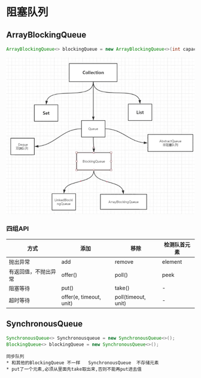# 阻塞队列

## ArrayBlockingQueue

```java
ArrayBlockingQueue<> blockingQueue = new ArrayBlockingQueue<>(int capacity);
```



![image-20210616155644621](https://raw.githubusercontent.com/pickices/Typora/master/image/20210616160009.png)

### 四组API

| 方式                 | 添加                    | 移除                | 检测队首元素 |
| -------------------- | ----------------------- | ------------------- | ------------ |
| 抛出异常             | add                     | remove              | element      |
| 有返回值，不抛出异常 | offer()                 | poll()              | peek         |
| 阻塞等待             | put()                   | take()              | -            |
| 超时等待             | offer(e, timeout, unit) | poll(timeout, unit) | -            |



## SynchronousQueue

```java
SynchronousQueue<> Synchronousqueue = new SynchronousQueue<>();
BlockingQueue<> blockingQueue = new SynchronousQueue<>();
```

```
同步队列
* 和其他的BlockingQueue 不一样   SynchronousQueue  不存储元素
* put了一个元素,必须从里面先take取出来,否则不能再put进去值
```